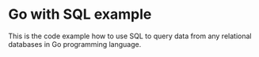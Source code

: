 # Go with SQL example

This is the code example how to use SQL to query data from any relational databases in Go programming language.
